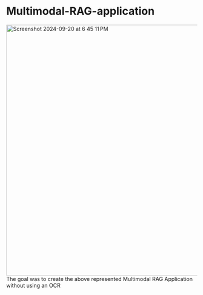 # Multimodal-RAG-application
<img width="660" alt="Screenshot 2024-09-20 at 6 45 11 PM" src="https://github.com/user-attachments/assets/a0a892c4-f633-47fb-bbe1-801679a82daa">
The goal was to create the above represented Multimodal RAG Application without using an OCR 
